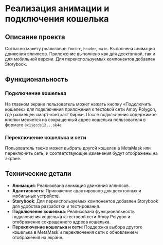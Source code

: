 
# Реализация анимации и подключения кошелька

## Описание проекта

Согласно макету реализован `footer`, `header`, `main`. Выполнена анимация движения эллипсов. Приложение выполнено как для десктопной, так и для мобильной версии. Для переиспользуемых компонентов добавлен Storybook.

## Функциональность

### Подключение кошелька

На главном экране пользователь может нажать кнопку «Подключить кошелек» для подключения приложения к тестовой сети Amoy Polygon, где размещен смарт-контракт биржи. После подключения содержимое кнопки меняется на сокращенный адрес кошелька пользователя в формате `0x1jqcds12...sk4e`.

### Переключение кошелька и сети

Пользователь также может выбрать другой кошелек в MetaMask или переключить сеть, и соответствующие изменения будут отображены на экране.

## Технические детали

- **Анимация**: Реализована анимация движения эллипсов.
- **Адаптивность**: Приложение адаптировано для десктопных и мобильных устройств.
- **Storybook**: Для переиспользуемых компонентов добавлен Storybook для удобства разработки и тестирования.
- **Подключение кошелька**: Реализована функциональность подключения кошелька к тестовой сети Amoy Polygon и отображение сокращенного адреса кошелька.
- **Переключение кошелька и сети**: Поддержка выбора другого кошелька в MetaMask и переключения сети с обновлением отображения на экране.
